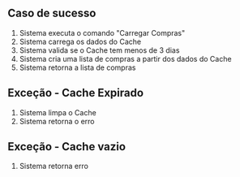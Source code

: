 ## Caso de sucesso
1. Sistema executa o comando "Carregar Compras"
2. Sistema carrega os dados do Cache
3. Sistema valida se o Cache tem menos de 3 dias
4. Sistema cria uma lista de compras a partir dos dados do Cache
5. Sistema retorna a lista de compras

## Exceção - Cache Expirado
1. Sistema limpa o Cache
2. Sistema retorna o erro

## Exceção - Cache vazio
1. Sistema retorna erro